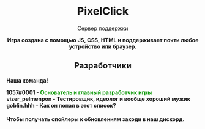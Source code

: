 <h1 align="center">PixelClick</h1>
<p align="center">
  <a href="https://discord.gg/ymmStuBF99">
    Сервер поддержки
  </a>
</p>
<p align="center">
<b>
Игра создана с помощью JS, CSS, HTML и поддерживает почти любое устройство или браузер.
</b>
</p>
<h2 align="center">Разработчики</h2>
<p><b>Наша команда!
<div>1057#0001 - <font color="#059700">Основатель и главный разработчик игры</font></div>
<div>vizer_pelmenpon - Тестировщик, идеолог и вообще хороший мужик</div>
<div>goblin.hhh - Как он попал в этот список?</div>
</b>
</p>
<h4>Чтобы получать спойлеры к обновлениям заходи в наш дискорд.</h4>
